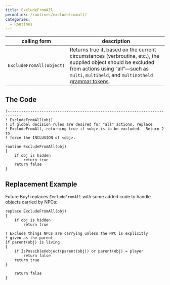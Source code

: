 ```yaml
---
title: ExcludeFromAll
permalink: /routines/excludefromall/
categories: 
  - Routines
---
```


| calling form             | description                                                                                                                                                                                                                            |
|--------------------------|----------------------------------------------------------------------------------------------------------------------------------------------------------------------------------------------------------------------------------------|
| `ExcludeFromAll(object)` | Returns true if, based on the current circumstances (verbroutine, etc.), the supplied object should be excluded from actions using “all”—such as `multi`, `multiheld`, and `multinotheld` [grammar tokens](/basics/grammar-tokens/). |

## The Code

    !----------------------------------------------------------------------------
    ! ExcludeFromAll(obj)
    ! If global decision rules are desired for "all" actions, replace
    ! ExcludeFromAll, returning true if <obj> is to be excluded.  Return 2 to
    ! force the INCLUSION of <obj>.

    routine ExcludeFromAll(obj)
    {
        if obj is hidden
            return true
        return false
    }

## Replacement Example

Future Boy! replaces `ExcludeFromAll` with some added code to handle
objects carried by NPCs:

    replace ExcludeFromAll(obj)
    {
        if obj is hidden
            return true

    ! Exclude things NPCs are carrying unless the NPC is explicitly
    ! given as the parent
    if parent(obj) is living
    {
        if IsPossibleXobject(parent(obj)) or parent(obj) = player
            return false
        return true
    }

        return false
    }
